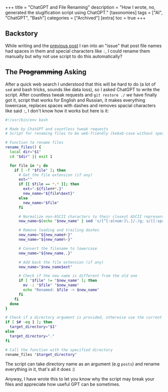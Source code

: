 +++
title = "ChatGPT and File Renaming"
description = "How I wrote, no, generated the slugification script using ChatGPT."
[taxonomies]
tags = ["AI", "ChatGPT", "Bash"]
categories = ["Archived"]
[extra]
toc = true
+++

## Backstory

While writing and the [previous post](@/blog/2023-07-15-migration-from-github-to-codeberg/index.md) I ran into an "issue" that post file names had spaces in them and special characters like `:`, I could rename them manually but why not use script to do this automatically?

## The ~~Programming~~ Asking

After a quick web search I understood that this will be hard to do (a lot of `sed` and bash tricks, sounds like data loss), so I asked ChatGPT to write the script. After countless tweak requests and `git restore ./` *we* have finally got it, script that works for English and Russian, it makes everything lowercase, replaces spaces with dashes and removes spacial characters like said `:`, I don't know how it works but here is it:

```bash
#!/usr/bin/env bash

# Made by ChatGPT and countless tweak requests
# Script for renaming files to be web-friendly (kebab-case without special characters)

# Function to rename files
rename_files() {
  local dir="$1"
  cd "$dir" || exit 1

  for file in *; do
    if [ -f "$file" ]; then
      # Get the file extension (if any)
      ext=""
      if [[ $file == *.* ]]; then
        ext=".${file##*.}"
        new_name="${file%$ext}"
      else
        new_name="$file"
      fi

      # Normalize non-ASCII characters to their closest ASCII representation and remove consecutive dashes
      new_name=$(echo "$new_name" | sed 's/[^[:alnum:]\.]/-/g; s/[[:space:]_]\+/-/g; s/-\+/-/g')

      # Remove leading and trailing dashes
      new_name="${new_name#-}"
      new_name="${new_name%-}"

      # Convert the filename to lowercase
      new_name="${new_name,,}"

      # Add back the file extension (if any)
      new_name="$new_name$ext"

      # Check if the new name is different from the old one
      if [ "$file" != "$new_name" ]; then
        mv -i "$file" "$new_name"
        echo "Renamed: $file -> $new_name"
      fi
    fi
  done
}

# Check if a directory argument is provided, otherwise use the current directory
if [ $# -eq 1 ]; then
  target_directory="$1"
else
  target_directory="."
fi

# Call the function with the specified directory
rename_files "$target_directory"
```

The script can take directory name as an argument (e.g `posts`) and rename everything in it, that's all it does :)

Anyway, I have wrote this to let you know why the script may break your files and appreciate how useful GPT can be sometimes.
